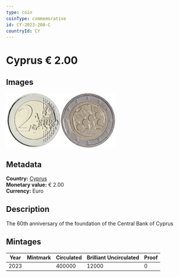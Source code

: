 ```yaml
---
type: coin
coinType: commemorative
id: CY-2023-200-C
countryId: CY
---
```


# Cyprus € 2.00

## Images

<img src="../../Images/common-2007-200.webp" height="150" alt="Front image"><img src="Images/CY-2023-200.webp" height="150" alt="Back image">

## Metadata

**Country:** [Cyprus](../../Countries/Cyprus/index.md)\
**Monetary value:** € 2.00\
**Currency:** Euro

## Description
The 60th anniversary of the foundation of the Central Bank of Cyprus

## Mintages

| Year | Mintmark | Circulated | Brilliant Uncirculated | Proof |
| ---- | -------- | ---------- | ---------------------- | ----- |
| 2023 |          | 400000     | 12000                  | 0     |
